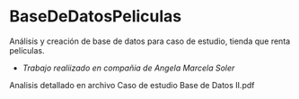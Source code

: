 # BaseDeDatosPeliculas
Análisis y creación de base de datos para caso de estudio, tienda que renta películas.

- *Trabajo realiizado en compañia de Angela Marcela Soler*


Analisis detallado en archivo Caso de estudio Base de Datos II.pdf
